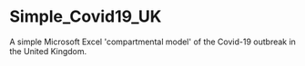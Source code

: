# Simple_Covid19_UK
A simple Microsoft Excel 'compartmental model' of the Covid-19 outbreak in the United Kingdom.
